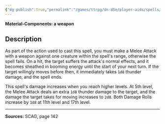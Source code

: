 ```yaml
---
{"dg-publish":true,"permalink":"/games/ttrpg/dn-d5e/player-aids/spells/cantrips/booming-blade/","tags":["TTRPG/DND/5e","Verbal","Material","damage","Spell"],"noteIcon":""}
---
```


**Material-Components:   a weapon**

## Description
As part of the action used to cast this spell, you must make a Melee Attack with a weapon against one creature within the spell's range, otherwise the spell fails.
On a hit, the target suffers the attack's normal effects, and it becomes sheathed in booming energy until the start of your next turn.
If the target willingly moves before then, it immediately takes `1d8` thunder damage, and the spell ends.

This spell's damage increases when you reach higher levels.
At 5th level, the Melee Attack deals an extra `1d8` thunder damage to the target, and the damage the target takes for moving increases to `2d8`.
Both Damage Rolls increase by `1d8` at 11th level and 17th level.

---

**Sources:** SCAG, page 142

